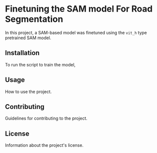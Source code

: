 # Finetuning the SAM model For Road Segmentation

In this project, a SAM-based model was finetuned using the `vit_h` type pretrained SAM model.

## Installation

To run the script to train the model, 

## Usage

How to use the project.

## Contributing

Guidelines for contributing to the project.

## License

Information about the project's license.

